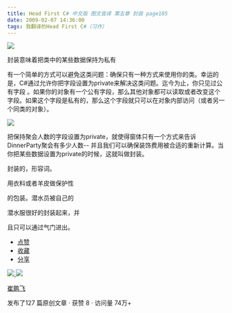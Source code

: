 ```yaml
---
title: Head First C# 中文版 图文皆译 第五章 封装 page185
date: 2009-02-07 14:36:00
tags: 我翻译的Head First C#（习作）
---
```

![](https://p-blog.csdn.net/images/p_blog_csdn_net/cuipengfei1/EntryImages/20090207/%E6%88%AA%E5%9B%BE00.jpg)

封装意味着把类中的某些数据保持为私有

有一个简单的方式可以避免这类问题：确保只有一种方式来使用你的类。幸运的是，C#通过允许你把字段设置为private来解决这类问题。迄今为止，你只见过公有字段
。如果你的对象有一个公有字段，那么其他对象都可以读取或者改变这个字段。如果这个字段是私有的，那么这个字段就只可以在对象内部访问（或者另一个同类的对象）。

![](https://p-blog.csdn.net/images/p_blog_csdn_net/cuipengfei1/EntryImages/20090207/%E6%88%AA%E5%9B%BE01.jpg)

把保持聚会人数的字段设置为private，就使得窗体只有一个方式来告诉DinnerParty聚会有多少人数--
并且我们可以确保装饰费用被合适的重新计算。当你把某些数据设置为private的时候，这就叫做封装。

封装的，形容词。

用衣料或者羊皮做保护性

的包装。潜水员被自己的

潜水服很好的封装起来，并

且只可以通过气门进出。

  * [ 点赞  ](javascript:;)
  * [ 收藏  ](javascript:;)
  * [ 分享 ](javascript:;)

[ ![](https://profile.csdnimg.cn/5/2/5/3_cuipengfei1)
![](https://g.csdnimg.cn/static/user-reg-year/1x/11.png)
](https://blog.csdn.net/cuipengfei1)

[ 崔鹏飞 ](https://blog.csdn.net/cuipengfei1)

发布了127 篇原创文章  ·  获赞 8  ·  访问量 74万+

